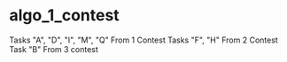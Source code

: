 # algo_1_contest
Tasks "A", "D", "I", "M", "Q" From 1 Contest
Tasks "F", "H" From 2 Contest
Task "B" From 3 contest


